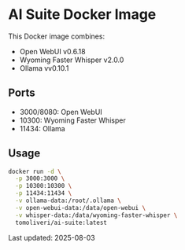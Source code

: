 # AI Suite Docker Image

This Docker image combines:

- Open WebUI v0.6.18
- Wyoming Faster Whisper v2.0.0
- Ollama vv0.10.1

## Ports

- 3000/8080: Open WebUI
- 10300: Wyoming Faster Whisper
- 11434: Ollama

## Usage

```bash
docker run -d \
  -p 3000:3000 \
  -p 10300:10300 \
  -p 11434:11434 \
  -v ollama-data:/root/.ollama \
  -v open-webui-data:/data/open-webui \
  -v whisper-data:/data/wyoming-faster-whisper \
  tomoliveri/ai-suite:latest
```

Last updated: 2025-08-03
